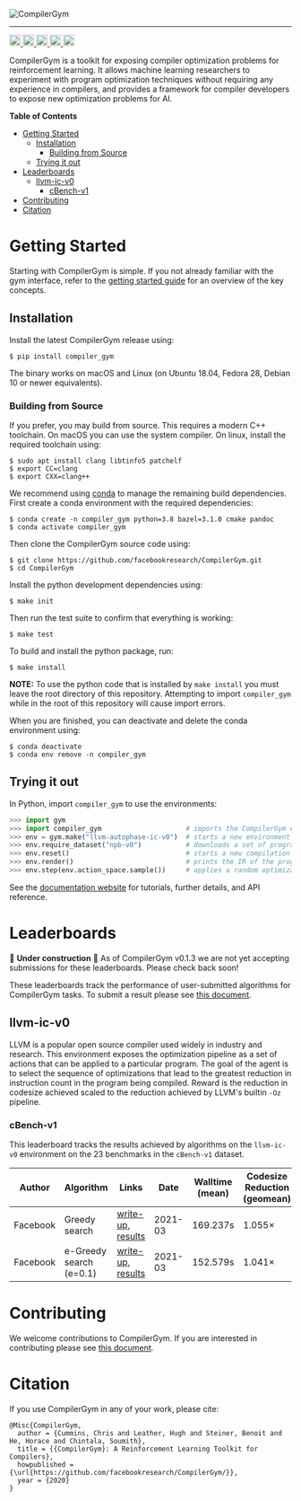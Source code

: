 ![CompilerGym](https://github.com/facebookresearch/CompilerGym/raw/development/docs/source/_static/img/logo.png)

---

<!-- Documentation -->
<a href="http://facebookresearch.github.io/CompilerGym/">
    <img src="https://img.shields.io/badge/documentation-latest-blue.svg" alt="Documentation" height="20">
</a>
<!-- PyPi Version -->
<a href="https://pypi.org/project/compiler-gym/">
    <img src="https://badge.fury.io/py/compiler-gym.svg" alt="PyPI version" height="20">
</a>
<!-- CI status -->
<a href="https://github.com/facebookresearch/CompilerGym/actions?query=workflow%3ACI+branch%3Adevelopment">
    <img src="https://github.com/facebookresearch/CompilerGym/workflows/CI/badge.svg?branch=development" alt="CI status" height="20">
</a>
<!-- Downloads counter -->
<a href="https://pypi.org/project/compiler-gym/">
    <img src="https://pepy.tech/badge/compiler-gym" alt="PyPi Downloads" height="20">
</a>
<!-- license -->
<a href="https://tldrlegal.com/license/mit-license">
    <img src="https://img.shields.io/pypi/l/compiler-gym" alt="License" height="20">
</a>

CompilerGym is a toolkit for exposing compiler optimization problems
for reinforcement learning. It allows machine learning researchers to
experiment with program optimization techniques without requiring any
experience in compilers, and provides a framework for compiler
developers to expose new optimization problems for AI.


**Table of Contents**

<!-- MarkdownTOC -->

- [Getting Started](#getting-started)
  - [Installation](#installation)
    - [Building from Source](#building-from-source)
  - [Trying it out](#trying-it-out)
- [Leaderboards](#leaderboards)
  - [llvm-ic-v0](#llvm-ic-v0)
    - [cBench-v1](#cBench-v1)
- [Contributing](#contributing)
- [Citation](#citation)

<!-- /MarkdownTOC -->

# Getting Started

Starting with CompilerGym is simple. If you not already familiar with the gym
interface, refer to the
[getting started guide](http://facebookresearch.github.io/CompilerGym/getting_started.html)
for an overview of the key concepts.


## Installation

Install the latest CompilerGym release using:

    $ pip install compiler_gym

The binary works on macOS and Linux (on Ubuntu 18.04, Fedora 28, Debian 10 or
newer equivalents).

### Building from Source

If you prefer, you may build from source. This requires a modern C++ toolchain.
On macOS you can use the system compiler. On linux, install the required
toolchain using:

    $ sudo apt install clang libtinfo5 patchelf
    $ export CC=clang
    $ export CXX=clang++

We recommend using
[conda](https://docs.conda.io/projects/conda/en/latest/user-guide/install/)
to manage the remaining build dependencies. First create a conda environment
with the required dependencies:

    $ conda create -n compiler_gym python=3.8 bazel=3.1.0 cmake pandoc
    $ conda activate compiler_gym

Then clone the CompilerGym source code using:

    $ git clone https://github.com/facebookresearch/CompilerGym.git
    $ cd CompilerGym

Install the python development dependencies using:

    $ make init

Then run the test suite to confirm that everything is working:

    $ make test

To build and install the python package, run:

    $ make install

**NOTE:** To use the python code that is installed by `make install` you must
leave the root directory of this repository. Attempting to import `compiler_gym`
while in the root of this repository will cause import errors.

When you are finished, you can deactivate and delete the conda
environment using:

    $ conda deactivate
    $ conda env remove -n compiler_gym


## Trying it out

In Python, import `compiler_gym` to use the environments:

```py
>>> import gym
>>> import compiler_gym                     # imports the CompilerGym environments
>>> env = gym.make("llvm-autophase-ic-v0")  # starts a new environment
>>> env.require_dataset("npb-v0")           # downloads a set of programs
>>> env.reset()                             # starts a new compilation session with a random program
>>> env.render()                            # prints the IR of the program
>>> env.step(env.action_space.sample())     # applies a random optimization, updates state/reward/actions
```

See the
[documentation website](http://facebookresearch.github.io/CompilerGym/) for
tutorials, further details, and API reference.


# Leaderboards

🚧 **Under construction** 🚧 As of CompilerGym v0.1.3 we are not yet accepting
submissions for these leaderboards. Please check back soon!

These leaderboards track the performance of user-submitted algorithms for
CompilerGym tasks. To submit a result please see
[this document](https://github.com/facebookresearch/CompilerGym/blob/development/CONTRIBUTING.md#leaderboard-submissions).


## llvm-ic-v0

LLVM is a popular open source compiler used widely in industry and research.
This environment exposes the optimization pipeline as a set of actions that can
be applied to a particular program. The goal of the agent is to select the
sequence of optimizations that lead to the greatest reduction in instruction
count in the program being compiled. Reward is the reduction in codesize
achieved scaled to the reduction achieved by LLVM's builtin `-Oz` pipeline.

### cBench-v1

This leaderboard tracks the results achieved by algorithms on the `llvm-ic-v0`
environment on the 23 benchmarks in the `cBench-v1` dataset.

| Author | Algorithm | Links | Date | Walltime (mean) | Codesize Reduction (geomean) |
| --- | --- | --- | --- | --- | --- |
| Facebook | Greedy search | [write-up](leaderboard/llvm_codesize/e_greedy/README.md), [results](leaderboard/llvm_codesize/e_greedy/results_e0.csv) | 2021-03 | 169.237s | 1.055× |
| Facebook | e-Greedy search (e=0.1) | [write-up](leaderboard/llvm_codesize/e_greedy/README.md), [results](leaderboard/llvm_codesize/e_greedy/results_e10.csv) | 2021-03 | 152.579s | 1.041× |

# Contributing

We welcome contributions to CompilerGym. If you are interested in contributing please see
[this document](https://github.com/facebookresearch/CompilerGym/blob/development/CONTRIBUTING.md).


# Citation

If you use CompilerGym in any of your work, please cite:

```
@Misc{CompilerGym,
  author = {Cummins, Chris and Leather, Hugh and Steiner, Benoit and He, Horace and Chintala, Soumith},
  title = {{CompilerGym}: A Reinforcement Learning Toolkit for Compilers},
  howpublished = {\url{https://github.com/facebookresearch/CompilerGym/}},
  year = {2020}
}
```
